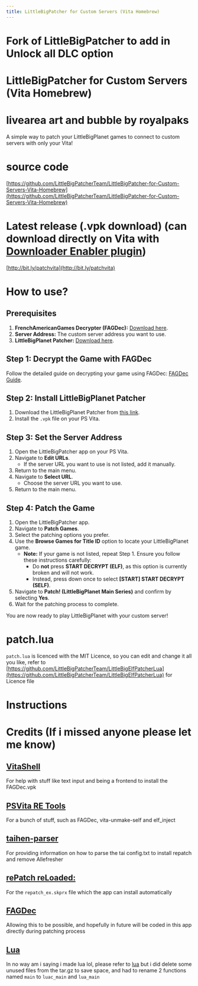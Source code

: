 ```yaml
---
title: LittleBigPatcher for Custom Servers (Vita Homebrew)
---
```


# Fork of LittleBigPatcher to add in Unlock all DLC option

# LittleBigPatcher for Custom Servers (Vita Homebrew)
# livearea art and bubble by royalpaks
A simple way to patch your LittleBigPlanet games to connect to custom servers with only your Vita!

# source code
[https://github.com/LittleBigPatcherTeam/LittleBigPatcher-for-Custom-Servers-Vita-Homebrew](https://github.com/LittleBigPatcherTeam/LittleBigPatcher-for-Custom-Servers-Vita-Homebrew)
# Latest release (.vpk download) (can download directly on Vita with [Downloader Enabler plugin](http://github.com/TheOfficialFloW/VitaTweaks/releases/download/DownloadEnabler/download_enabler.suprx))
[http://bit.ly/patchvita](http://bit.ly/patchvita)

# How to use?

## Prerequisites
1. **FrenchAmericanGames Decrypter (FAGDec):** [Download here](https://github.com/CelesteBlue-dev/PSVita-RE-tools/raw/master/FAGDec/build/FAGDec.vpk).
2. **Server Address:** The custom server address you want to use.
3. **LittleBigPlanet Patcher:** [Download here](http://bit.ly/patchvita).

## Step 1: Decrypt the Game with FAGDec
Follow the detailed guide on decrypting your game using FAGDec: [FAGDec Guide](https://littlebigpatcherteam.github.io/2025/03/14/FAGDec-guide.html).

## Step 2: Install LittleBigPlanet Patcher
1. Download the LittleBigPlanet Patcher from [this link](http://bit.ly/patchvita).
2. Install the `.vpk` file on your PS Vita.

## Step 3: Set the Server Address
1. Open the LittleBigPatcher app on your PS Vita.
2. Navigate to **Edit URLs**.
    - If the server URL you want to use is not listed, add it manually.
3. Return to the main menu.
4. Navigate to **Select URL**.
    - Choose the server URL you want to use.
5. Return to the main menu.

## Step 4: Patch the Game
1. Open the LittleBigPatcher app.
2. Navigate to **Patch Games**.
3. Select the patching options you prefer.
4. Use the **Browse Games for Title ID** option to locate your LittleBigPlanet game.
    - **Note:** If your game is not listed, repeat Step 1. Ensure you follow these instructions carefully:
      - Do **not** press **START DECRYPT (ELF)**, as this option is currently broken and will not work.
      - Instead, press down once to select **[START] START DECRYPT (SELF)**.
5. Navigate to **Patch! (LittleBigPlanet Main Series)** and confirm by selecting **Yes**.
6. Wait for the patching process to complete.

You are now ready to play LittleBigPlanet with your custom server!

# patch.lua
`patch.lua` is licenced with the MIT Licence, so you can edit and change it all you like, refer to [https://github.com/LittleBigPatcherTeam/LittleBigElfPatcherLua](https://github.com/LittleBigPatcherTeam/LittleBigElfPatcherLua) for Licence file
# Instructions

# Credits (If i missed anyone please let me know)
## [VitaShell](https://github.com/TheOfficialFloW/VitaShell)
For help with stuff like text input and being a frontend to install the FAGDec.vpk
## [PSVita RE Tools](https://github.com/TeamFAPS/PSVita-RE-tools)
For a bunch of stuff, such as FAGDec, vita-unmake-self and elf_inject
## [taihen-parser](https://github.com/DaveeFTW/taihen-parser)
For providing information on how to parse the tai config.txt to install repatch and remove Allefresher
## [rePatch reLoaded:](https://github.com/SonicMastr/rePatch-reLoaded)
For the `repatch_ex.skprx` file which the app can install automatically
## [FAGDec](https://github.com/TeamFAPS/PSVita-RE-tools/tree/master/FAGDec/src)
Allowing this to be possible, and hopefully in future will be coded in this app directly during patching process

<div id='lua-credit'/>

## [Lua](https://www.lua.org/ftp/lua-5.4.7.tar.gz)

In no way am i saying i made lua lol, please refer to [lua](https://www.lua.org/license.html) but i did delete some unused files from the tar.gz to save space, and had to rename 2 functions named `main` to `luac_main` and `lua_main`
